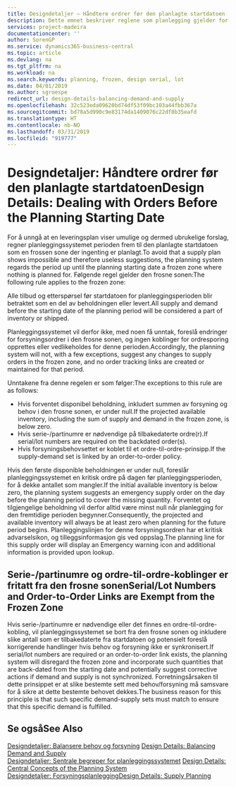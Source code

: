```yaml
---
title: Designdetaljer – Håndtere ordrer før den planlagte startdatoen | Microsoft-dokumentasjon
description: Dette emnet beskriver reglene som planlegging gjelder for bestillinger i den frosne sonen.
services: project-madeira
documentationcenter: ''
author: SorenGP
ms.service: dynamics365-business-central
ms.topic: article
ms.devlang: na
ms.tgt_pltfrm: na
ms.workload: na
ms.search.keywords: planning, frozen, design serial, lot
ms.date: 04/01/2019
ms.author: sgroespe
redirect_url: design-details-balancing-demand-and-supply
ms.openlocfilehash: 32c523eda09620bd74df53f09bc103a44fbb367a
ms.sourcegitcommit: bd78a5d990c9e83174da1409076c22df8b35eafd
ms.translationtype: HT
ms.contentlocale: nb-NO
ms.lasthandoff: 03/31/2019
ms.locfileid: "919777"
---
```

# <a name="design-details-dealing-with-orders-before-the-planning-starting-date"></a><span data-ttu-id="308be-103">Designdetaljer: Håndtere ordrer før den planlagte startdatoen</span><span class="sxs-lookup"><span data-stu-id="308be-103">Design Details: Dealing with Orders Before the Planning Starting Date</span></span>
<span data-ttu-id="308be-104">For å unngå at en leveringsplan viser umulige og dermed ubrukelige forslag, regner planleggingssystemet perioden frem til den planlagte startdatoen som en frossen sone der ingenting er planlagt.</span><span class="sxs-lookup"><span data-stu-id="308be-104">To avoid that a supply plan shows impossible and therefore useless suggestions, the planning system regards the period up until the planning starting date a frozen zone where nothing is planned for.</span></span> <span data-ttu-id="308be-105">Følgende regel gjelder den frosne sonen:</span><span class="sxs-lookup"><span data-stu-id="308be-105">The following rule applies to the frozen zone:</span></span>  

<span data-ttu-id="308be-106">Alle tilbud og etterspørsel før startdatoen for planleggingsperioden blir betraktet som en del av beholdningen eller levert.</span><span class="sxs-lookup"><span data-stu-id="308be-106">All supply and demand before the starting date of the planning period will be considered a part of inventory or shipped.</span></span>  

<span data-ttu-id="308be-107">Planleggingssystemet vil derfor ikke, med noen få unntak, foreslå endringer for forsyningsordrer i den frosne sonen, og ingen koblinger for ordresporing opprettes eller vedlikeholdes for denne perioden.</span><span class="sxs-lookup"><span data-stu-id="308be-107">Accordingly, the planning system will not, with a few exceptions, suggest any changes to supply orders in the frozen zone, and no order tracking links are created or maintained for that period.</span></span>  

<span data-ttu-id="308be-108">Unntakene fra denne regelen er som følger:</span><span class="sxs-lookup"><span data-stu-id="308be-108">The exceptions to this rule are as follows:</span></span>  

* <span data-ttu-id="308be-109">Hvis forventet disponibel beholdning, inkludert summen av forsyning og behov i den frosne sonen, er under null.</span><span class="sxs-lookup"><span data-stu-id="308be-109">If the projected available inventory, including the sum of supply and demand in the frozen zone, is below zero.</span></span>  
* <span data-ttu-id="308be-110">Hvis serie-/partinumre er nødvendige på tilbakedaterte ordre(r).</span><span class="sxs-lookup"><span data-stu-id="308be-110">If serial/lot numbers are required on the backdated order(s).</span></span>  
* <span data-ttu-id="308be-111">Hvis forsyningsbehovsettet er koblet til et ordre-til-ordre-prinsipp.</span><span class="sxs-lookup"><span data-stu-id="308be-111">If the supply-demand set is linked by an order-to-order policy.</span></span>  

<span data-ttu-id="308be-112">Hvis den første disponible beholdningen er under null, foreslår planleggingssystemet en kritisk ordre på dagen før planleggingsperioden, for å dekke antallet som mangler.</span><span class="sxs-lookup"><span data-stu-id="308be-112">If the initial available inventory is below zero, the planning system suggests an emergency supply order on the day before the planning period to cover the missing quantity.</span></span> <span data-ttu-id="308be-113">Forventet og tilgjengelige beholdning vil derfor alltid være minst null når planlegging for den fremtidige perioden begynner.</span><span class="sxs-lookup"><span data-stu-id="308be-113">Consequently, the projected and available inventory will always be at least zero when planning for the future period begins.</span></span> <span data-ttu-id="308be-114">Planleggingslinjen for denne forsyningsordren har et kritisk advarselsikon, og tilleggsinformasjon gis ved oppslag.</span><span class="sxs-lookup"><span data-stu-id="308be-114">The planning line for this supply order will display an Emergency warning icon and additional information is provided upon lookup.</span></span>  

## <a name="seriallot-numbers-and-order-to-order-links-are-exempt-from-the-frozen-zone"></a><span data-ttu-id="308be-115">Serie-/partinumre og ordre-til-ordre-koblinger er fritatt fra den frosne sonen</span><span class="sxs-lookup"><span data-stu-id="308be-115">Serial/Lot Numbers and Order-to-Order Links are Exempt from the Frozen Zone</span></span>  
<span data-ttu-id="308be-116">Hvis serie-/partinumre er nødvendige eller det finnes en ordre-til-ordre-kobling, vil planleggingssystemet se bort fra den frosne sonen og inkludere slike antall som er tilbakedaterte fra startdatoen og potensielt foreslå korrigerende handlinger hvis behov og forsyning ikke er synkronisert.</span><span class="sxs-lookup"><span data-stu-id="308be-116">If serial/lot numbers are required or an order-to-order link exists, the planning system will disregard the frozen zone and incorporate such quantities that are back-dated from the starting date and potentially suggest corrective actions if demand and supply is not synchronized.</span></span> <span data-ttu-id="308be-117">Forretningsårsaken til dette prinsippet er at slike bestemte sett med behov/forsyning må samsvare for å sikre at dette bestemte behovet dekkes.</span><span class="sxs-lookup"><span data-stu-id="308be-117">The business reason for this principle is that such specific demand-supply sets must match to ensure that this specific demand is fulfilled.</span></span>  

## <a name="see-also"></a><span data-ttu-id="308be-118">Se også</span><span class="sxs-lookup"><span data-stu-id="308be-118">See Also</span></span>  
<span data-ttu-id="308be-119">[Designdetaljer: Balansere behov og forsyning](design-details-balancing-demand-and-supply.md) </span><span class="sxs-lookup"><span data-stu-id="308be-119">[Design Details: Balancing Demand and Supply](design-details-balancing-demand-and-supply.md) </span></span>  
<span data-ttu-id="308be-120">[Designdetaljer: Sentrale begreper for planleggingssystemet](design-details-central-concepts-of-the-planning-system.md) </span><span class="sxs-lookup"><span data-stu-id="308be-120">[Design Details: Central Concepts of the Planning System](design-details-central-concepts-of-the-planning-system.md) </span></span>  
[<span data-ttu-id="308be-121">Designdetaljer: Forsyningsplanlegging</span><span class="sxs-lookup"><span data-stu-id="308be-121">Design Details: Supply Planning</span></span>](design-details-supply-planning.md)
